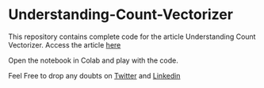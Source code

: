 # Understanding-Count-Vectorizer

This repository contains complete code for the article Understanding Count Vectorizer. Access the article [here](https://medium.com/@yashika51/understanding-count-vectorizer-5dd71530c1b)

Open the notebook in Colab and play with the code.

Feel Free to drop any doubts on [Twitter](https://twitter.com/yashika51) and [Linkedin](https://www.linkedin.com/in/yashikasharma5174/)
